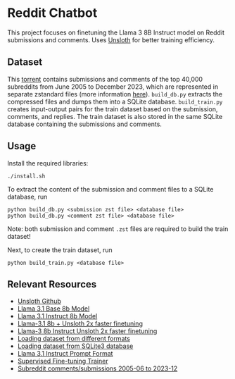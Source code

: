 # Reddit Chatbot

This project focuses on finetuning the Llama 3 8B Instruct model on Reddit submissions and comments. Uses [Unsloth](https://github.com/unslothai/unsloth) for better training efficiency.

## Dataset
This [torrent](https://academictorrents.com/details/20520c420c6c846f555523babc8c059e9daa8fc5) contains submissions and comments of the top 40,000 subreddits from June 2005 to December 2023, which are represented in separate zstandard files (more information [here](https://www.reddit.com/r/pushshift/comments/1akrhg3/separate_dump_files_for_the_top_40k_subreddits/)). ``build_db.py`` extracts the compressed files and dumps them into a SQLite database. ``build_train.py`` creates input-output pairs for the train dataset based on the submission, comments, and replies. The train dataset is also stored in the same SQLite database containing the submissions and comments.

## Usage
Install the required libraries:
```
./install.sh
```
To extract the content of the submission and comment files to a SQLite database, run
```
python build_db.py <submission zst file> <database file>
python build_db.py <comment zst file> <database file>
```
Note: both submission and comment ``.zst`` files are required to build the train dataset!

Next, to create the train dataset, run
```
python build_train.py <database file>
```

## Relevant Resources
* [Unsloth Github](https://github.com/unslothai/unsloth)
* [Llama 3.1 Base 8b Model](https://huggingface.co/unsloth/Meta-Llama-3.1-8B-bnb-4bit)
* [Llama 3.1 Instruct 8b Model](https://huggingface.co/unsloth/Meta-Llama-3.1-8B-Instruct-bnb-4bit)
* [Llama-3.1 8b + Unsloth 2x faster finetuning](https://colab.research.google.com/drive/1Ys44kVvmeZtnICzWz0xgpRnrIOjZAuxp?usp=sharing)
* [Llama-3 8b Instruct Unsloth 2x faster finetuning](https://colab.research.google.com/drive/1XamvWYinY6FOSX9GLvnqSjjsNflxdhNc?usp=sharing)
* [Loading dataset from different formats](https://huggingface.co/docs/datasets/en/loading)
* [Loading dataset from SQLite3 database](https://huggingface.co/docs/datasets/main/en/tabular_load#sqlite)
* [Llama 3.1 Instruct Prompt Format](https://llama.meta.com/docs/model-cards-and-prompt-formats/llama3_1/#llama-3.1-instruct)
* [Supervised Fine-tuning Trainer](https://huggingface.co/docs/trl/sft_trainer)
* [Subreddit comments/submissions 2005-06 to 2023-12](https://academictorrents.com/details/20520c420c6c846f555523babc8c059e9daa8fc5)

